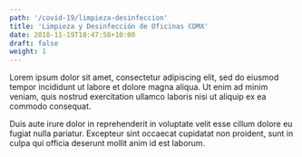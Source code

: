 ```yaml
---
path: '/covid-19/limpieza-desinfeccion'
title: 'Limpieza y Desinfección de Oficinas CDMX'
date: 2018-11-19T10:47:58+10:00
draft: false
weight: 1
---
```


Lorem ipsum dolor sit amet, consectetur adipiscing elit, sed do eiusmod tempor incididunt ut labore et dolore magna aliqua. Ut enim ad minim veniam, quis nostrud exercitation ullamco laboris nisi ut aliquip ex ea commodo consequat.

Duis aute irure dolor in reprehenderit in voluptate velit esse cillum dolore eu fugiat nulla pariatur. Excepteur sint occaecat cupidatat non proident, sunt in culpa qui officia deserunt mollit anim id est laborum.
